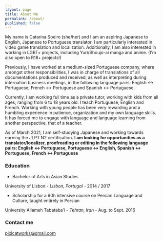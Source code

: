 ```yaml
---
layout: page
title: About Me
permalink: /about/
published: false
---
```


My name is Catarina Soeiro (she/her) and I am an aspiring Japanese to English, Japanese to Portuguese translator. I am particularly interested in video game translation and localization. Additionally, I am also interested in working in LGBT+ projects, including Yuri/Shoujo-ai manga and anime. (I'm also open to R18+ projects!)

Previously, I have worked at a medium-sized Portuguese company, where amongst other responsibilities, I was in charge of translations of all documentations produced and received, as well as interpreting during internation business meetings, in the following language pairs: English <-> Portuguese, French <-> Portuguese and Spanish <-> Portuguese.

Currently, I am working full time as a private tutor, working with kids from all ages, ranging from 6 to 18 years old. I teach Portuguese, English and French. Working with young people has been very rewarding and a humbling experience in patience, organization and my own language skills. It has forced me to engage with language and language learning from another perspective, that of a teacher.

As of March 2021, I am self-studying Japanese and working towards earning the JLPT N2 certification. **I am looking for opportunities as a translator/localizer, proofreading or editing in the following language pairs: English <-> Portuguese, Portuguese <-> English, Spanish <-> Portuguese, French <-> Portuguese**



### Education

- Bachelor of Arts in Asian Studies

University of Lisbon - _Lisbon, Portugal_ - 2014 / 2017

- Scholarship for a 90h intensive course on Persian Language and Culture, taught entirely in Persian

University Allameh Tabataba'i - _Tehran, Iran_ - Aug. to Sept. 2016



### Contact me

[pixlcatworks@gmail.com](mailto:gmail.com)

